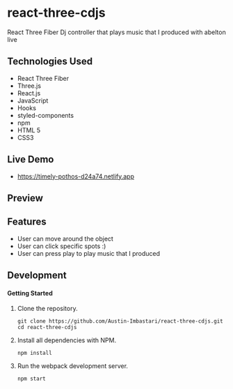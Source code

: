 # react-three-cdjs
React Three Fiber Dj controller that plays music that I produced with abelton live

## Technologies Used
- React Three Fiber
- Three.js
- React.js
- JavaScript
- Hooks
- styled-components
- npm
- HTML 5
- CSS3

## Live Demo
- https://timely-pothos-d24a74.netlify.app

## Preview


## Features
- User can move around the object
- User can click specific spots :)
- User can press play to play music that I produced

## Development

#### Getting Started

1. Clone the repository.

    ```shell
    git clone https://github.com/Austin-Imbastari/react-three-cdjs.git
    cd react-three-cdjs
    ```


1. Install all dependencies with NPM.

    ```shell
    npm install
    ```
    
1. Run the webpack development server.

    ```shell
    npm start
    ```
